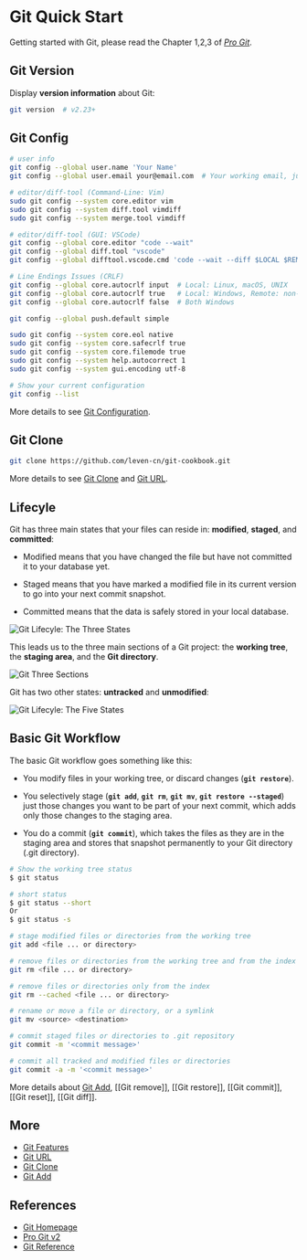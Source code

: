 # Git Quick Start

Getting started with Git, please read the Chapter 1,2,3 of [*Pro Git*](https://www.git-scm.com/book/en/).

## Git Version

Display **version information** about Git:

```bash
git version  # v2.23+
```

## Git Config

```bash
# user info
git config --global user.name 'Your Name'
git config --global user.email your@email.com  # Your working email, just as GitHub registered email

# editor/diff-tool (Command-Line: Vim)
sudo git config --system core.editor vim
sudo git config --system diff.tool vimdiff
sudo git config --system merge.tool vimdiff

# editor/diff-tool (GUI: VSCode)
git config --global core.editor "code --wait"
git config --global diff.tool "vscode"
git config --global difftool.vscode.cmd 'code --wait --diff $LOCAL $REMOTE'

# Line Endings Issues (CRLF)
git config --global core.autocrlf input  # Local: Linux, macOS, UNIX
git config --global core.autocrlf true   # Local: Windows, Remote: non-Windows
git config --global core.autocrlf false  # Both Windows

git config --global push.default simple

sudo git config --system core.eol native
sudo git config --system core.safecrlf true
sudo git config --system core.filemode true
sudo git config --system help.autocorrect 1
sudo git config --system gui.encoding utf-8

# Show your current configuration
git config --list
```

More details to see [Git Configuration](https://leven-cn.github.io/git-cookbook/recipes/git_config).

## Git Clone

```bash
git clone https://github.com/leven-cn/git-cookbook.git
```

More details to see [Git Clone](https://leven-cn.github.io/git-cookbook/recipes/git_clone) and [Git URL](https://leven-cn.github.io/git-cookbook/recipes/git_url).

## Lifecyle

Git has three main states that your files can reside in: **modified**, **staged**, and **committed**:

- Modified means that you have changed the file but have not committed it to your database yet.

- Staged means that you have marked a modified file in its current version
to go into your next commit snapshot.

- Committed means that the data is safely stored in your local database.

![Git Lifecyle: The Three States](https://leven-cn.github.io/git-cookbook/img/git-lifecycle-noalpha.png)

This leads us to the three main sections of a Git project: the **working tree**,
the **staging area**, and the **Git directory**.

![Git Three Sections](https://leven-cn.github.io/git-cookbook/img/git-three-sections-noalpha.png)

Git has two other states: **untracked** and **unmodified**:

![Git Lifecyle: The Five States](https://leven-cn.github.io/git-cookbook/img/git-lifecycle-all.jpg)

## Basic Git Workflow

The basic Git workflow goes something like this:

- You modify files in your working tree, or discard changes (**`git restore`**).

- You selectively stage (**`git add`**, **`git rm`**, **`git mv`**, **`git restore --staged`**)
just those changes you want to be part of your next commit,
which adds only those changes to the staging area.

- You do a commit (**`git commit`**), which takes the files as they are in the staging area
and stores that snapshot permanently to your Git directory (.git directory).

```bash
# Show the working tree status
$ git status

# short status
$ git status --short
Or
$ git status -s
```

```bash
# stage modified files or directories from the working tree
git add <file ... or directory>

# remove files or directories from the working tree and from the index
git rm <file ... or directory>

# remove files or directories only from the index
git rm --cached <file ... or directory>

# rename or move a file or directory, or a symlink
git mv <source> <destination>

# commit staged files or directories to .git repository
git commit -m '<commit message>'

# commit all tracked and modified files or directories
git commit -a -m '<commit message>'
```

More details about [Git Add](https://leven-cn.github.io/git-cookbook/recipes/git_add),
[[Git remove]], [[Git restore]], [[Git commit]], [[Git reset]],
[[Git diff]].

## More

- [Git Features](https://leven-cn.github.io/git-cookbook/recipes/git_features)
- [Git URL](https://leven-cn.github.io/git-cookbook/recipes/git_url)
- [Git Clone](https://leven-cn.github.io/git-cookbook/recipes/git_clone)
- [Git Add](https://leven-cn.github.io/git-cookbook/recipes/git_add)

## References

- [Git Homepage](https://git-scm.com "Git Homepage")
- [Pro Git v2](https://git-scm.com/book/en/v2)
- [Git Reference](https://git-scm.com/docs)
